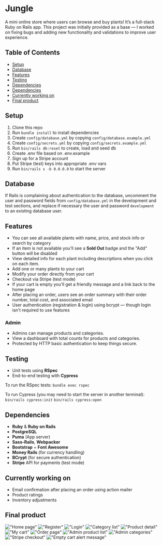 # Jungle

A mini online store where users can browse and buy plants! It’s a full-stack Ruby on Rails app. This project was initially provided as a base — I worked on fixing bugs and adding new functionality and validations to improve user experience.

## Table of Contents

- [Setup](#setup)
- [Database](#database)
- [Features](#features)
- [Testing](#testing)
- [Dependencies](#dependencies)
- [Dependencies](#dependencies)
- [Currently working on](#currently-working-on)
- [Final product](#currently-working-on)

## Setup

1. Clone this repo
2. Run `bundle install` to install dependencies
3. Create `config/database.yml` by copying `config/database.example.yml`
4. Create `config/secrets.yml` by copying `config/secrets.example.yml`
5. Run `bin/rails db:reset` to create, load and seed db
6. Create .env file based on .env.example
7. Sign up for a Stripe account
8. Put Stripe (test) keys into appropriate .env vars
9. Run `bin/rails s -b 0.0.0.0` to start the server

## Database

If Rails is complaining about authentication to the database, uncomment the user and password fields from `config/database.yml` in the development and test sections, and replace if necessary the user and password `development` to an existing database user.

## Features

- You can see all available plants with name, price, and stock info or search by category
- If an item is not available you'll see a **Sold Out** badge and the "Add" button will be disabled
- View detailed info for each plant including descriptions when you click on each item.
- Add one or many plants to your cart
- Modify your order directly from your cart
- Checkout via Stripe (test mode)
- If your cart is empty you'll get a friendly message and a link back to the home page
- After placing an order, users see an order summary with their order number, total cost, and associated email
- User authentication (registration & login) using bcrypt — though login isn't required to use features

### Admin

- Admins can manage products and categories.
- View a dashboard with total counts for products and categories.
- Protected by HTTP basic authentication to keep things secure.

## Testing

- Unit tests using **RSpec**
- End-to-end testing with **Cypress**

To run the RSpec tests:
`bundle exec rspec`

To run Cypress (you may need to start the server in another terminal):
`bin/rails cypress:init`
`bin/rails cypress:open`

## Dependencies

- **Ruby** & **Ruby on Rails**
- **PostgreSQL**
- **Puma** (App server)
- **Sass-Rails**, **Webpacker**
- **Bootstrap** + **Font Awesome**
- **Money Rails** (for currency handling)
- **BCrypt** (for secure authentication)
- **Stripe** API for payments (test mode)

## Currently working on

- Email confirmation after placing an order using action mailer
- Product ratings
- Inventory adjustments

## Final product
!["Home page"](https://github.com/alemolina43/jungle-rails/blob/master/docs/Homepage.png)
!["Register"](https://github.com/alemolina43/jungle-rails/blob/master/docs/Register.png)
!["Login"](https://github.com/alemolina43/jungle-rails/blob/master/docs/Login-page.png)
!["Category list"](https://github.com/alemolina43/jungle-rails/blob/master/docs/Product-list.png)
!["Product detail"](https://github.com/alemolina43/jungle-rails/blob/master/docs/Product-details.png)
!["My cart"](https://github.com/alemolina43/jungle-rails/blob/master/docs/My-cart.png)
!["Order page"](https://github.com/alemolina43/jungle-rails/blob/master/docs/Order-details.png)
!["Admin product list"](https://github.com/alemolina43/jungle-rails/blob/master/docs/Admin-all-products.png)
!["Admin categories"](https://github.com/alemolina43/jungle-rails/blob/master/docs/Admin-all-categories.png)
!["Stripe checkout"](https://github.com/alemolina43/jungle-rails/blob/master/docs/Stripe-checkout.png)
!["Empty cart alert message"](https://github.com/alemolina43/jungle-rails/blob/master/docs/Empty-cart.png)

